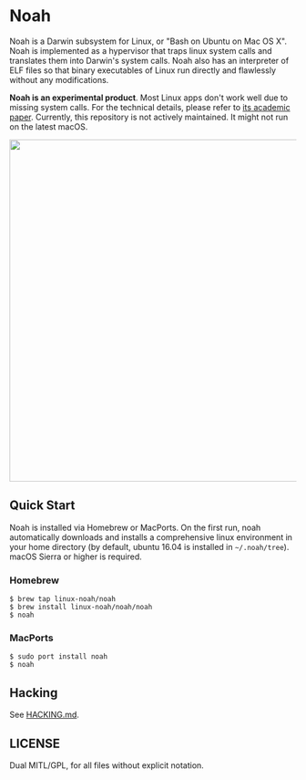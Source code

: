 # Noah

Noah is a Darwin subsystem for Linux, or "Bash on Ubuntu on Mac OS X". Noah is implemented as a hypervisor that traps linux system calls and translates them into Darwin's system calls. Noah also has an interpreter of ELF files so that binary executables of Linux run directly and flawlessly without any modifications.

__Noah is an experimental product__. Most Linux apps don't work well due to missing system calls. For the technical details, please refer to [its academic paper](https://dl.acm.org/doi/abs/10.1145/3381052.3381327). Currently, this repository is not actively maintained. It might not run on the latest macOS.

<img src="https://github.com/linux-noah/noah/blob/master/images/screenshot.png" width="600">

## Quick Start

Noah is installed via Homebrew or MacPorts. On the first run, noah automatically downloads and installs a comprehensive linux environment in your home directory (by default, ubuntu 16.04 is installed in `~/.noah/tree`).
macOS Sierra or higher is required.

### Homebrew

```console
$ brew tap linux-noah/noah
$ brew install linux-noah/noah/noah
$ noah
```
### MacPorts

```console
$ sudo port install noah
$ noah
```

## Hacking

See [HACKING.md](HACKING.md).

## LICENSE

Dual MITL/GPL, for all files without explicit notation.
